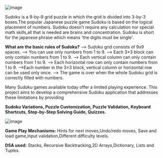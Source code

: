![image](https://github.com/user-attachments/assets/6e415882-2d72-4bc7-a610-79b5403a7105)

Sudoku is a 9-by-9 grid puzzle in which the grid is divided into 3-by-3 boxes.The popular Japanese puzzle game Sudoku is based on the logical placement of numbers. Sudoku doesn’t require any calculation nor special math skills,all that is needed are brains and concentration. Sudoku is short for the japanese phrase which means 'the digits must be single'.

**What are the basic rules of Sudoku?**
--> Sudoku grid consists of 9x9 spaces.
--> You can use only numbers from 1 to 9.
--> Each 3×3 block can only contain numbers from 1 to 9.
--> Each vertical column can only contain numbers from 1 to 9.
--> Each horizontal row can only contain numbers from 1 to 9.
-->Each number in the 3×3 block, vertical column or horizontal row can be used only once.
--> The game is over when the whole Sudoku grid is correctly filled with numbers.

Many Sudoku games available today offer a limited playing experience. This project aims to develop a comprehensive Sudoku application that addresses these limitations by providing

**Sudoku Variations,
Puzzle Customization, 
Puzzle Validation,
Keyboard Shortcuts,
Step-by-Step Solving Guide,
Quizzes.**

![image](https://github.com/user-attachments/assets/667aec7e-e0d3-487c-ace9-3da80bf79732)



**Game Play Mechanisms:**
 Hints for next moves,Undo/redo moves, Save and load game,Input validation,Different difficulty levels.

**DSA used:**
Stacks, Recursive Backtracking,2D Arrays,Dictionary, Lists and Tuples.



